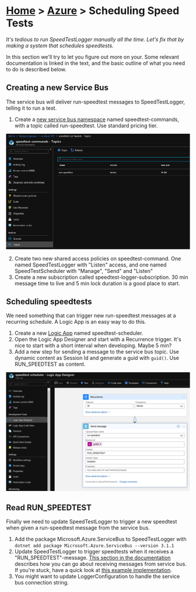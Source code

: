 [Home](../) > [Azure](index) > Scheduling Speed Tests
=====================================================
_It's tedious to run SpeedTestLogger manually all the time. Let's fix that by making a system that schedules speedtests._

In this section we'll try to let you figure out more on your. Some relevant documentation is linked in the text, and the basic outline of what you need to do is described below.

Creating a new Service Bus
--------------------------
The service bus will deliver run-speedtest messages to SpeedTestLogger, telling it to run a test.

1. Create a [new service bus namespace](https://docs.microsoft.com/en-us/azure/service-bus-messaging/service-bus-dotnet-how-to-use-topics-subscriptions) named speedtest-commands, with a topic called run-speedtest. Use standard pricing tier.

![scheduling-speedtests-1](images/scheduling-speedtests-1.png)

2. Create two new shared access policies on speedtest-command. One named SpeedTestLogger with "Listen" access, and one named SpeedTestScheduler with "Manage", "Send" and "Listen"
3. Create a new subscription called speedtest-logger-subscription. 30 min message time to live and 5 min lock duration is a good place to start.

Scheduling speedtests
---------------------
We need something that can trigger new run-speedtest messages at a recurring schedule. A Logic App is an easy way to do this.

1. Create a new [Logic App](https://docs.microsoft.com/en-us/azure/logic-apps/quickstart-create-first-logic-app-workflow) named speedtest-scheduler.
2. Open the Logic App Designer and start with a Recurrence trigger. It's nice to start with a short interval when developing. Maybe 5 min?
3. Add a new step for sending a message to the service bus topic. Use dynamic content as Session Id and generate a guid with `guid()`. Use RUN_SPEEDTEST as content.

![scheduling-speedtests-2](images/scheduling-speedtests-2.png)

Read RUN_SPEEDTEST
------------------
Finally we need to update SpeedTestLogger to trigger a new speedtest when given a run-speedtest message from the service bus.

1. Add the package Microsoft.Azure.ServiceBus to SpeedTestLogger with `dotnet add package Microsoft.Azure.ServiceBus --version 3.1.1`
2. Update SpeedTestLogger to trigger speedtests when it receives a "RUN_SPEEDTEST"-message. [This section in the documentation](https://docs.microsoft.com/en-us/azure/service-bus-messaging/service-bus-dotnet-how-to-use-topics-subscriptions#5-receive-messages-from-the-subscription) describes how you can go about receiving messages from service bus. If you're stuck, have a quick look at [this example implementation](https://github.com/cx-cloud-101/az-speedtest-logger/blob/master/SpeedTestLogger/Program.cs).
3. You might want to update LoggerConfiguration to handle the service bus connection string.
